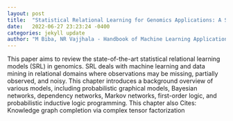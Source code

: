 ```yaml
---
layout: post
title:  "Statistical Relational Learning for Genomics Applications: A State-of-the-Art Review"
date:   2022-06-27 23:23:24 -0400
categories: jekyll update
author: "M Biba, NR Vajjhala - Handbook of Machine Learning Applications for , 2022"
---
```

This paper aims to review the state-of-the-art statistical relational learning models (SRL) in genomics. SRL deals with machine learning and data mining in relational domains where observations may be missing, partially observed, and noisy. This chapter introduces a background overview of various models, including probabilistic graphical models, Bayesian networks, dependency networks, Markov networks, first-order logic, and probabilistic inductive logic programming. This chapter also 
Cites: Knowledge graph completion via complex tensor factorization